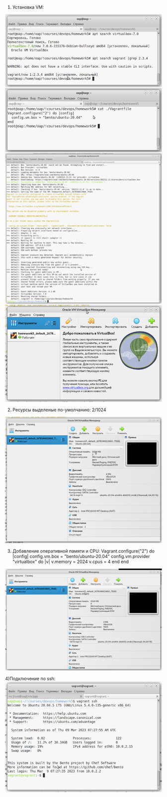 1) Установка VM:
<img src="/lesson5_img/1.png">

<img src="/lesson5_img/2.png">

<img src="/lesson5_img/3.png">

<img src="/lesson5_img/4.png">


2) Ресурсы выделеные по-умолчанию: 2/1024
<img src="/lesson5_img/5.png">

3) Добавление оперативной памяти и CPU:
Vagrant.configure("2") do |config|
    config.vm.box = "bento/ubuntu-20.04"
        config.vm.provider "virtualbox" do |v|
	    v.memory = 2024
	    v.cpus = 4
    end
end
<img src="/lesson5_img/res.png">


4)Подключение по ssh:
<img src="/lesson5_img/6.png">


